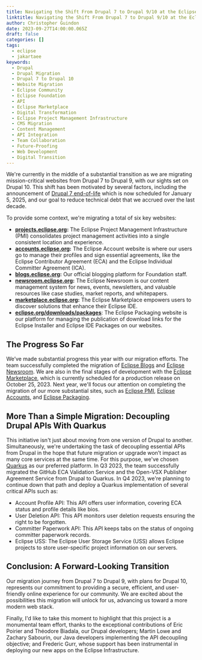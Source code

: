 ```yaml
---
title: Navigating the Shift From Drupal 7 to Drupal 9/10 at the Eclipse Foundation
linktitle: Navigating the Shift From Drupal 7 to Drupal 9/10 at the Eclipse Foundation
author: Christopher Guindon
date: 2023-09-27T14:00:00.065Z
draft: false
categories: []
tags:
  - eclipse
  - jakartaee
keywords:
  - Drupal
  - Drupal Migration
  - Drupal 7 to Drupal 10
  - Website Migration
  - Eclipse Community
  - Eclipse Foundation
  - API
  - Eclipse Marketplace
  - Digital Transformation
  - Eclipse Project Management Infrastructure
  - CMS Migration
  - Content Management
  - API Integration
  - Team Collaboration
  - Future-Proofing
  - Web Development
  - Digital Transition
---
```

We're currently in the middle of a substantial transition as we are migrating mission-critical websites from Drupal 7 to Drupal 9, with our sights set on Drupal 10. This shift has been motivated by several factors, including the announcement of [Drupal 7 end-of-life](https://www.drupal.org/psa-2023-06-07) which is now scheduled for January 5, 2025, and our goal to reduce technical debt that we accrued over the last decade.

To provide some context, we're migrating a total of six key websites:

* **[projects.eclipse.org](https://projects.eclipse.org/):** The Eclipse Project Management Infrastructure (PMI) consolidates project management activities into a single consistent location and experience.
* **[accounts.eclipse.org](https://accounts.eclipse.org/):** The Eclipse Account website is where our users go to manage their profiles and sign essential agreements, like the Eclipse Contributor Agreement (ECA) and the Eclipse Individual Committer Agreement (ICA).
* **[blogs.eclipse.org](https://blogs.eclipse.org/):** Our official blogging platform for Foundation staff.
* **[newsroom.eclipse.org](https://newsroom.eclipse.org/):** The Eclipse Newsroom is our content management system for news, events, newsletters, and valuable resources like case studies, market reports, and whitepapers.
* **[marketplace.eclipse.org](https://marketplace.eclipse.org/):** The Eclipse Marketplace empowers users to discover solutions that enhance their Eclipse IDE. 
* **[eclipse.org/downloads/packages](https://www.eclipse.org/downloads/packages/)**: The Eclipse Packaging website is our platform for managing the publication of download links for the Eclipse Installer and Eclipse IDE Packages on our websites.

## The Progress So Far

We’ve made substantial progress this year with our migration efforts. The team successfully completed the migration of [Eclipse Blogs](https://blogs.eclipse.org/) and [Eclipse Newsroom](https://newsroom.eclipse.org/). We are also in the final stages of development with the [Eclipse Marketplace](https://marketplace.eclipse.org/), which is currently scheduled for a production release on October 25, 2023. Next year, we'll focus our attention on completing the migration of our more substantial sites, such as [Eclipse PMI](https://projects.eclipse.org/), [Eclipse Accounts](https://accounts.eclipse.org/), and [Eclipse Packaging](https://www.eclipse.org/downloads/packages/).

## More Than a Simple Migration: Decoupling Drupal APIs With Quarkus

This initiative isn't just about moving from one version of Drupal to another. Simultaneously, we're undertaking the task of decoupling essential APIs from Drupal in the hope that future migration or upgrade won’t impact as many core services at the same time. For this purpose, we've chosen [Quarkus](https://quarkus.io/about/) as our preferred platform. In Q3 2023, the team successfully migrated the GitHub ECA Validation Service and the Open-VSX Publisher Agreement Service from Drupal to Quarkus. In Q4 2023, we're planning to continue down that path and deploy a Quarkus implementation of several critical APIs such as:

* Account Profile API: This API offers user information, covering ECA status and profile details like bios.
* User Deletion API: This API monitors user deletion requests ensuring the right to be forgotten.
* Committer Paperwork API: This API keeps tabs on the status of ongoing committer paperwork records.
* Eclipse USS: The Eclipse User Storage Service (USS) allows Eclipse projects to store user-specific project information on our servers.

## Conclusion: A Forward-Looking Transition

Our migration journey from Drupal 7 to Drupal 9, with plans for Drupal 10, represents our commitment to providing a secure, efficient, and user-friendly online experience for our community. We are excited about the possibilities this migration will unlock for us, advancing us toward a more modern web stack. 

Finally, I'd like to take this moment to highlight that this project is a monumental team effort, thanks to the exceptional contributions of Eric Poirier and Théodore Biadala, our Drupal developers; Martin Lowe and Zachary Sabourin, our Java developers implementing the API decoupling objective; and Frederic Gurr, whose support has been instrumental in deploying our new apps on the Eclipse Infrastructure.
